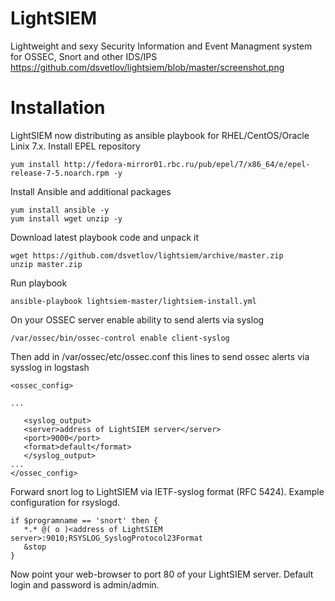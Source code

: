 # LightSIEM
Lightweight and sexy Security Information and Event Managment system for OSSEC, Snort and other IDS/IPS
https://github.com/dsvetlov/lightsiem/blob/master/screenshot.png
# Installation
LightSIEM now distributing as ansible playbook for RHEL/CentOS/Oracle Linix 7.x.
Install EPEL repository
```
yum install http://fedora-mirror01.rbc.ru/pub/epel/7/x86_64/e/epel-release-7-5.noarch.rpm -y
```
Install Ansible and additional packages
```
yum install ansible -y
yum install wget unzip -y
```
Download latest playbook code and unpack it
```
wget https://github.com/dsvetlov/lightsiem/archive/master.zip
unzip master.zip
```
Run playbook
```
ansible-playbook lightsiem-master/lightsiem-install.yml
```
On your OSSEC server enable ability to send alerts via syslog
```
/var/ossec/bin/ossec-control enable client-syslog
```
Then add in /var/ossec/etc/ossec.conf this lines to send ossec alerts via sysslog in logstash
```
<ossec_config>

...

   <syslog_output>
   <server>address of LightSIEM server</server>
   <port>9000</port>
   <format>default</format>
   </syslog_output>
...
</ossec_config>
```
Forward snort log to LightSIEM via IETF-syslog format (RFC 5424).
Example configuration for rsyslogd.
```
if $programname == 'snort' then {
   *.* @( o )<address of LightSIEM server>:9010;RSYSLOG_SyslogProtocol23Format
   &stop
}
```
Now point your web-browser to port 80 of your LightSIEM server. Default login and password is admin/admin.